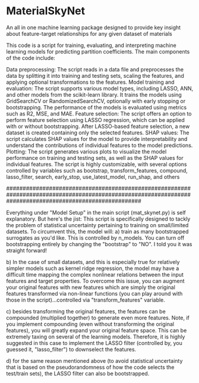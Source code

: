 # MaterialSkyNet
An all in one machine learning package designed to provide key insight about feature-target relationships for any given dataset of materials

This code is a script for training, evaluating, and interpreting machine learning models for predicting partition coefficients. The main components of the code include:

Data preprocessing: The script reads in a data file and preprocesses the data by splitting it into training and testing sets, scaling the features, and applying optional transformations to the features.
Model training and evaluation: The script supports various model types, including LASSO, ANN, and other models from the scikit-learn library. It trains the models using GridSearchCV or RandomizedSearchCV, optionally with early stopping or bootstrapping. The performance of the models is evaluated using metrics such as R2, MSE, and MAE.
Feature selection: The script offers an option to perform feature selection using LASSO regression, which can be applied with or without bootstrapping. After LASSO-based feature selection, a new dataset is created containing only the selected features.
SHAP values: The script calculates SHAP values for the model to provide interpretability and understand the contributions of individual features to the model predictions.
Plotting: The script generates various plots to visualize the model performance on training and testing sets, as well as the SHAP values for individual features.
The script is highly customizable, with several options controlled by variables such as bootstrap, transform_features, compound, lasso_filter, search, early_stop, use_latest_model, run_shap, and others

#########################################################################################################################################################

Everything under "Model Setup" in the main script (mat_skynet.py) is self explanatory. But here's the jist: This script is specifically designed to tackly the problem of statistical uncertainty pertaining to training on small/limited datasets. To circumvent this, the model will:
a) train as many bootstrapped surrogates as you'd like. This is controlled by n_models. You can turn off bootstrapping entirely by changing the "bootstrap" to "NO". I told you it was straight forward!

b) In the case of small datasets, and this is especially true for relatively simpler models such as kernel ridge regression, the model may have a difficult time mapping the complex nonlinear relations between the input features and target properties. To overcome this issue, you can augment your original features with new features which are simply the original features transformed via non-linear functions (you can play around with those in the script)...controlled via "transform_features" variable.

c) besides transforming the original features, the features can be compounded (multiplied together) to generate even more features. Note, if you implement compounding (even without transforming the original features), you will greatly expand your original feature space. This can be extremely taxing on several of the learning models.
Therefore, it is highly suggested in this case to implement the LASSO filter (controlled by, you guessed it, "lasso_filter") to downselect the features.

d) for the same reason mentioned above (to avoid statistical uncertainty that is based on the pseudorandomness of how the code selects the test/train sets), the LASSO filter can also be bootstrapped.

